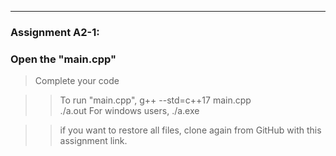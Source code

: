 <!--
[A6-2] (https://prezi.com/p/edit/-xdwv8fik5xk/)

![A6-2](https://nimbus-screenshots.s3.amazonaws.com/s/ac06ba1edf608a5b180e7068287ef8c4.png) -->

---

### Assignment A2-1:

### Open the "main.cpp"

> Complete your code

> > To run "main.cpp",
> > g++ --std=c++17 main.cpp <br>
> > ./a.out
> > For windows users,
> > ./a.exe

> > if you want to restore all files, clone again from GitHub with this assignment link.
